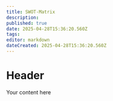 ```yaml
---
title: SWOT-Matrix
description: 
published: true
date: 2025-04-28T15:36:20.560Z
tags: 
editor: markdown
dateCreated: 2025-04-28T15:36:20.560Z
---
```


# Header
Your content here